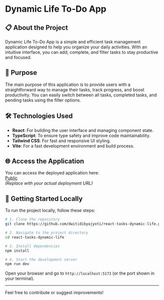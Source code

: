 # Dynamic Life To-Do App

## 📋 About the Project

Dynamic Life To-Do App is a simple and efficient task management application designed to help you organize your daily activities. With an intuitive interface, you can add, complete, and filter tasks to stay productive and focused.

## 🎯 Purpose

The main purpose of this application is to provide users with a straightforward way to manage their tasks, track progress, and boost productivity. You can easily switch between all tasks, completed tasks, and pending tasks using the filter options.

## 🛠️ Technologies Used

- **React**: For building the user interface and managing component state.
- **TypeScript**: To ensure type safety and improve code maintainability.
- **Tailwind CSS**: For fast and responsive UI styling.
- **Vite**: For a fast development environment and build process.

## 🌐 Access the Application

You can access the deployed application here:  
[Public](https://stately-moonbeam-e69437.netlify.app/)  
*(Replace with your actual deployment URL)*

## 🚀 Getting Started Locally

To run the project locally, follow these steps:

```bash
# 1. Clone the repository
git clone https://github.com/dwitidibyajyoti/react-tasks-dynamic-life.git

# 2. Navigate to the project directory
cd react-tasks-dynamic-life

# 3. Install dependencies
npm install

# 4. Start the development server
npm run dev
```

Open your browser and go to `http://localhost:5173` (or the port shown in your terminal).

---

Feel free to contribute or suggest improvements!
